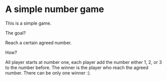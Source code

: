 # A simple number game

This is a simple game.

The goal?

Reach a certain agreed number.

How?

All player starts at number one, each player add the number either 1, 2, or 3 to the number before. The winner is the player who reach the agreed number. There can be only one winner :).